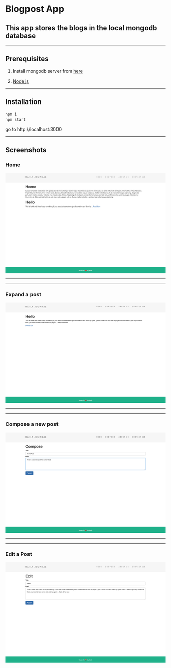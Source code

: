 # Blogpost App

## This app stores the blogs in the local mongodb database 
---
## Prerequisites
1. Install mongodb server from [here](https://www.mongodb.com/download-center/community)

1. [Node js ](https://nodejs.org/en/)

---
## Installation

```bash
npm i 
npm start
```

go to http://localhost:3000 

---
## Screenshots

### Home
![First](Screenshots/Home.png)

---
---

### Expand a post  
![First](Screenshots/ReadMore.png)

---
---

### Compose a new post 
![First](Screenshots/Compose.png)

---
---

### Edit a Post 
![First](Screenshots/Edit.png)
